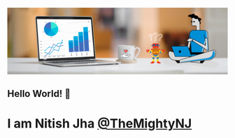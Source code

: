 ![Banner](https://raw.githubusercontent.com/themightyNJ/themightyNJ/master/MLBanner.png)
## Hello World! 👋
# I am Nitish Jha [@TheMightyNJ](https://www.linkedin.com/in/themightynj/ "@TheMightyNJ")
